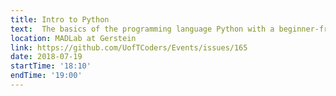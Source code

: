 ```yaml
---
title: Intro to Python
text:  The basics of the programming language Python with a beginner-friendly code-along
location: MADLab at Gerstein
link: https://github.com/UofTCoders/Events/issues/165
date: 2018-07-19
startTime: '18:10'
endTime: '19:00'
---
```

